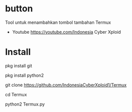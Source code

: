 # button
Tool untuk menambahkan tombol tambahan Termux

 - Youtube  https://youtube.com/Indonesia Cyber Xploid
 
# Install
pkg install git

pkg install python2

git clone https://github.com/IndonesiaCyberXploid1/Termux

cd Termux

python2 Termux.py

